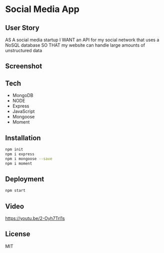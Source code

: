 # Social Media App

## User Story
AS A social media startup
I WANT an API for my social network that uses a NoSQL database
SO THAT my website can handle large amounts of unstructured data
## Screenshot


## Tech
- MongoDB
- NODE
- Express
- JavaScript
- Mongoose
- Moment

## Installation
```sh
npm init
npm i express
npm i mongoose --save
npm i moment
```
## Deployment
```sh
npm start
```
## Video 
https://youtu.be/2-Oyh7Trl1s

## License

MIT


